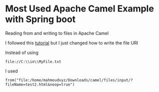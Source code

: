# Most Used Apache Camel Example with Spring boot
Reading from and writing to files in Apache Camel


I followed this [tutorial]([url](https://fabian-kostadinov.github.io/2016/01/10/reading-from-and-writing-to-files-in-apache-camel/)https://fabian-kostadinov.github.io/2016/01/10/reading-from-and-writing-to-files-in-apache-camel/) but I just changed how to write the file URI

Instead of using 
```
file://C:\\in\\MyFile.txt
```
I used 
```
from("file:/home/mahmoudxyz/Downloads/camel/files/input/?fileName=test2.html&noop=true")

```
